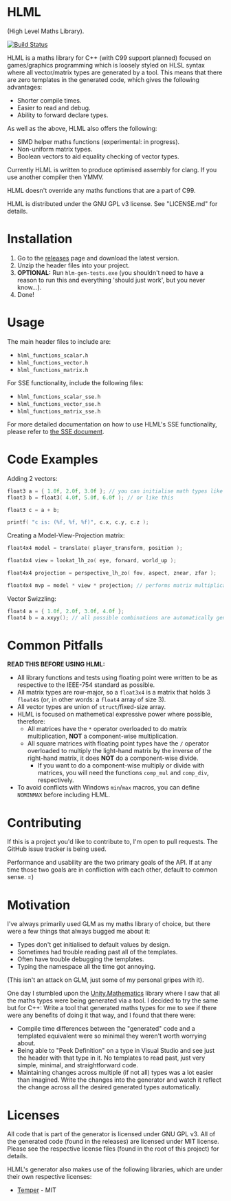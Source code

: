 # HLML

(High Level Maths Library).

[![Build Status](https://travis-ci.com/floorman/HLML.svg?branch=master)](https://travis-ci.com/floorman/HLML)

HLML is a maths library for C++ (with C99 support planned) focused on games/graphics programming which is loosely styled on HLSL syntax where all vector/matrix types are generated by a tool.  This means that there are zero templates in the generated code, which gives the following advantages:
* Shorter compile times.
* Easier to read and debug.
* Ability to forward declare types.

As well as the above, HLML also offers the following:
* SIMD helper maths functions (experimental: in progress).
* Non-uniform matrix types.
* Boolean vectors to aid equality checking of vector types.

Currently HLML is written to produce optimised assembly for clang.  If you use another compiler then YMMV.

HLML doesn't override any maths functions that are a part of C99.

HLML is distributed under the GNU GPL v3 license.  See "LICENSE.md" for details.


Installation
============

1. Go to the [releases](https://github.com/floorman/HLML/releases) page and download the latest version.
2. Unzip the header files into your project.
3. **OPTIONAL:** Run ```hlm-gen-tests.exe``` (you shouldn't need to have a reason to run this and everything 'should just work', but you never know...).
4. Done!


Usage
=====
The main header files to include are:
* ```hlml_functions_scalar.h```
* ```hlml_functions_vector.h```
* ```hlml_functions_matrix.h```

For SSE functionality, include the following files:
* ```hlml_functions_scalar_sse.h```
* ```hlml_functions_vector_sse.h```
* ```hlml_functions_matrix_sse.h```

For more detailed documentation on how to use HLML's SSE functionality, please refer to [the SSE document](https://github.com/floorman/HLML/blob/simd/doc/SSE.md).


Code Examples
=============

Adding 2 vectors:
```C
float3 a = { 1.0f, 2.0f, 3.0f }; // you can initialise math types like this
float3 b = float3( 4.0f, 5.0f, 6.0f ); // or like this

float3 c = a + b;

printf( "c is: (%f, %f, %f)", c.x, c.y, c.z );
```

Creating a Model-View-Projection matrix:
```C
float4x4 model = translate( player_transform, position );

float4x4 view = lookat_lh_zo( eye, forward, world_up );

float4x4 projection = perspective_lh_zo( fov, aspect, znear, zfar );

float4x4 mvp = model * view * projection; // performs matrix multiplication, not per-component multiplication
```

Vector Swizzling:
```C
float4 a = { 1.0f, 2.0f, 3.0f, 4.0f };
float4 b = a.xxyy(); // all possible combinations are automatically generated and available
```


Common Pitfalls
===============

**READ THIS BEFORE USING HLML:**

* All library functions and tests using floating point were written to be as respective to the IEEE-754 standard as possible.
* All matrix types are row-major, so a ```float3x4``` is a matrix that holds 3 ```float4```s (or, in other words: a ```float4``` array of size 3).
* All vector types are union of ```struct```/fixed-size array.
* HLML is focused on mathemetical expressive power where possible, therefore:
	* All matrices have the ```*``` operator overloaded to do matrix multiplication, **NOT** a component-wise multiplication.
	* All square matrices with floating point types have the ```/``` operator overloaded to multiply the light-hand matrix by the inverse of the right-hand matrix, it does **NOT** do a component-wise divide.
		* If you want to do a component-wise multiply or divide with matrices, you will need the functions `comp_mul` and `comp_div`, respectively.
* To avoid conflicts with Windows ```min```/```max``` macros, you can define ```NOMINMAX``` before including HLML.


Contributing
============

If this is a project you'd like to contribute to, I'm open to pull requests.  The GitHub issue tracker is being used.

Performance and usability are the two primary goals of the API.  If at any time those two goals are in confliction with each other, default to common sense.  =)


Motivation
==========

I've always primarily used GLM as my maths library of choice, but there were a few things that always bugged me about it:
* Types don't get initialised to default values by design.
* Sometimes had trouble reading past all of the templates.
* Often have trouble debugging the templates.
* Typing the namespace all the time got annoying.

(This isn't an attack on GLM, just some of my personal gripes with it).

One day I stumbled upon the [Unity.Mathematics](https://github.com/Unity-Technologies/Unity.Mathematics) library where I saw that all the maths types were being generated via a tool.  I decided to try the same but for C++: Write a tool that generated maths types for me to see if there were any benefits of doing it that way, and I found that there were:
* Compile time differences between the "generated" code and a templated equivalent were so minimal they weren't worth worrying about.
* Being able to "Peek Definition" on a type in Visual Studio and see just the header with that type in it.  No templates to read past, just very simple, minimal, and straightforward code.
* Maintaining changes across multiple (if not all) types was a lot easier than imagined.  Write the changes into the generator and watch it reflect the change across all the desired generated types automatically.


Licenses
========

All code that is part of the generator is licensed under GNU GPL v3.  All of the generated code (found in the releases) are licensed under MIT license.  Please see the respective license files (found in the root of this project) for details.

HLML's generator also makes use of the following libraries, which are under their own respective licenses:

- [Temper](https://github.com/floorman/temper) - MIT
